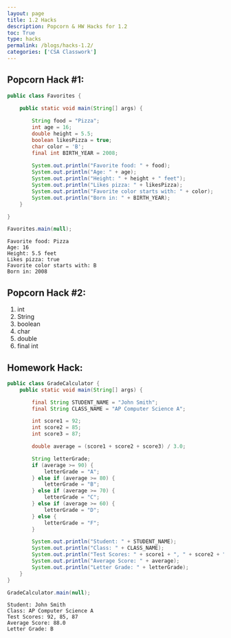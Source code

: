 ```yaml
---
layout: page
title: 1.2 Hacks
description: Popcorn & HW Hacks for 1.2
toc: True
type: hacks
permalink: /blogs/hacks-1.2/
categories: ['CSA Classwork']
---
```


## Popcorn Hack #1:


```Java
public class Favorites {
    
    public static void main(String[] args) {

        String food = "Pizza";
        int age = 16;
        double height = 5.5;
        boolean likesPizza = true;
        char color = 'B';
        final int BIRTH_YEAR = 2008;
                
        System.out.println("Favorite food: " + food);
        System.out.println("Age: " + age);
        System.out.println("Height: " + height + " feet");
        System.out.println("Likes pizza: " + likesPizza);
        System.out.println("Favorite color starts with: " + color);
        System.out.println("Born in: " + BIRTH_YEAR);
    }

}

Favorites.main(null);
```

    Favorite food: Pizza
    Age: 16
    Height: 5.5 feet
    Likes pizza: true
    Favorite color starts with: B
    Born in: 2008


## Popcorn Hack #2:

1. int
2. String
3. boolean
4. char
5. double
6. final int

## Homework Hack:


```Java
public class GradeCalculator {
    public static void main(String[] args) {

        final String STUDENT_NAME = "John Smith";
        final String CLASS_NAME = "AP Computer Science A";

        int score1 = 92;
        int score2 = 85;
        int score3 = 87;

        double average = (score1 + score2 + score3) / 3.0;

        String letterGrade;
        if (average >= 90) {
            letterGrade = "A";
        } else if (average >= 80) {
            letterGrade = "B";
        } else if (average >= 70) {
            letterGrade = "C";
        } else if (average >= 60) {
            letterGrade = "D";
        } else {
            letterGrade = "F";
        }

        System.out.println("Student: " + STUDENT_NAME);
        System.out.println("Class: " + CLASS_NAME);
        System.out.println("Test Scores: " + score1 + ", " + score2 + ", " + score3);
        System.out.println("Average Score: " + average);
        System.out.println("Letter Grade: " + letterGrade);
    }
}

GradeCalculator.main(null);
```

    Student: John Smith
    Class: AP Computer Science A
    Test Scores: 92, 85, 87
    Average Score: 88.0
    Letter Grade: B


